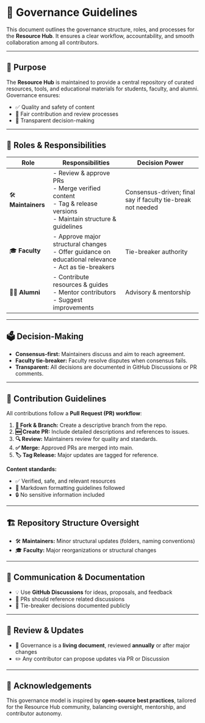 # 🎯 Governance Guidelines

This document outlines the governance structure, roles, and processes for the **Resource Hub**. It ensures a clear workflow, accountability, and smooth collaboration among all contributors.

---

## 🌟 Purpose

The **Resource Hub** is maintained to provide a central repository of curated resources, tools, and educational materials for students, faculty, and alumni. Governance ensures:  

- ✅ Quality and safety of content  
- 🤝 Fair contribution and review processes  
- 📝 Transparent decision-making  

---

## 👥 Roles & Responsibilities

| Role | Responsibilities | Decision Power |
|------|-----------------|----------------|
| 🛠️ **Maintainers** | - Review & approve PRs<br>- Merge verified content<br>- Tag & release versions<br>- Maintain structure & guidelines | Consensus-driven; final say if faculty tie-break not needed |
| 🎓 **Faculty** | - Approve major structural changes<br>- Offer guidance on educational relevance<br>- Act as tie-breakers | Tie-breaker authority |
| 🧑‍🎓 **Alumni** | - Contribute resources & guides<br>- Mentor contributors<br>- Suggest improvements | Advisory & mentorship |

---

## 🗳️ Decision-Making

- **Consensus-first:** Maintainers discuss and aim to reach agreement.  
- **Faculty tie-breaker:** Faculty resolve disputes when consensus fails.  
- **Transparent:** All decisions are documented in GitHub Discussions or PR comments.  

---

## 📝 Contribution Guidelines

All contributions follow a **Pull Request (PR) workflow**:

1. **🔀 Fork & Branch:** Create a descriptive branch from the repo.  
2. **🆕 Create PR:** Include detailed descriptions and references to issues.  
3. **🔍 Review:** Maintainers review for quality and standards.  
4. **✅ Merge:** Approved PRs are merged into main.  
5. **🏷️ Tag Release:** Major updates are tagged for reference.  

**Content standards:**  

- ✅ Verified, safe, and relevant resources  
- 📝 Markdown formatting guidelines followed  
- 🔒 No sensitive information included  

---

## 🏗️ Repository Structure Oversight

- 🛠️ **Maintainers:** Minor structural updates (folders, naming conventions)  
- 🎓 **Faculty:** Major reorganizations or structural changes  

---

## 💬 Communication & Documentation

- 💡 Use **GitHub Discussions** for ideas, proposals, and feedback  
- 🔗 PRs should reference related discussions  
- 📝 Tie-breaker decisions documented publicly  

---

## 🔄 Review & Updates

- 📅 Governance is a **living document**, reviewed **annually** or after major changes  
- ✏️ Any contributor can propose updates via PR or Discussion  

---

## 🙏 Acknowledgements

This governance model is inspired by **open-source best practices**, tailored for the Resource Hub community, balancing oversight, mentorship, and contributor autonomy.
